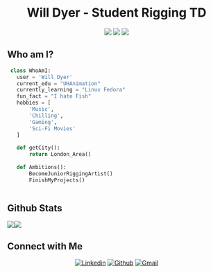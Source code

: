 <h1 align="center">Will Dyer - Student Rigging TD</h1>
<p align="center"}>
  <img src="https://img.shields.io/badge/Maya-37A5CC?style=for-the-badge&logo=autodeskmaya&logoColor=white">
  <img src="https://img.shields.io/badge/Python-FFD43B?style=for-the-badge&logo=python&logoColor=blue">
  <img src="https://img.shields.io/badge/Fedora-51A2DA?style=for-the-badge&logo=fedora&logoColor=white">
</p>

## Who am I?

 ```python
  class WhoAmI:
    user = 'Will Dyer'
	current_edu = "UHAnimation"
    currently_learning = "Linux Fedora"
    fun_fact = "I hate Fish"
	hobbies = [
        'Music',
        'Chilling',
	    'Gaming',
	    'Sci-Fi Movies'
	]
	
	def getCity():
		return London_Area()
	
	def Ambitions():
		BecomeJuniorRiggingArtist()
		FinishMyProjects()
	
 ```

## Github Stats
<img src="https://github-readme-stats.vercel.app/api?username=WillDyer&&show_icons=true&count_private=true&theme=github_dark"><img src="https://github-readme-streak-stats.herokuapp.com/?user=WillDyer&theme=blueberry_duo"/>

## Connect with Me
<p align="center">
  <a href="https://www.linkedin.com/in/will-dyer-b67aa219a/"><img alt="Linkedin" title="Jaydeep Yadav Linkedin" src="https://img.shields.io/badge/LinkedIn-0077B5?style=for-the-badge&logo=linkedin&logoColor=white"></a>
  <a href="https://github.com/WillDyer"><img alt="Github" title="Jaydeep Yadav Github" src="https://img.shields.io/badge/GitHub-100000?style=for-the-badge&logo=github&logoColor=white"></a>
  <a href="mailto:willdyervfx@gmail.com"><img alt="Gmail" title="Jaydeep Yadav Gmail" src="https://img.shields.io/badge/Gmail-D14836?style=for-the-badge&logo=gmail&logoColor=white"></a>
 </p>
